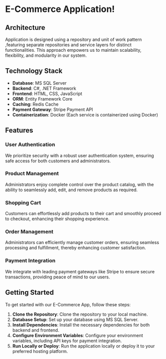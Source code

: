 # E-Commerce Application!



## Architecture

Application is designed using a  repository and unit of work pattern ,featuring separate repositories and service layers for distinct functionalities. This approach empowers us to maintain scalability, flexibility, and modularity in our system.

## Technology Stack

- **Database**: MS SQL Server
- **Backend**: C#, .NET Framework
- **Frontend**: HTML, CSS, JavaScript
- **ORM**: Entity Framework Core
- **Caching**: Redis Cache
- **Payment Gateway**: Stripe Payment API
- **Containerization**: Docker (Each service is containerized using Docker)

## Features

### User Authentication

We prioritize security with a robust user authentication system, ensuring safe access for both customers and administrators.

### Product Management

Administrators enjoy complete control over the product catalog, with the ability to seamlessly add, edit, and remove products as required.

### Shopping Cart

Customers can effortlessly add products to their cart and smoothly proceed to checkout, enhancing their shopping experience.

### Order Management

Administrators can efficiently manage customer orders, ensuring seamless processing and fulfillment, thereby enhancing customer satisfaction.

### Payment Integration

We integrate with leading payment gateways like Stripe to ensure secure transactions, providing peace of mind to our users.



## Getting Started

To get started with our E-Commerce App, follow these steps:

1. **Clone the Repository**: Clone the repository to your local machine.
2. **Database Setup**: Set up your database using MS SQL Server.
3. **Install Dependencies**: Install the necessary dependencies for both backend and frontend.
4. **Configure Environment Variables**: Configure your environment variables, including API keys for payment integration.
5. **Run Locally or Deploy**: Run the application locally or deploy it to your preferred hosting platform.

